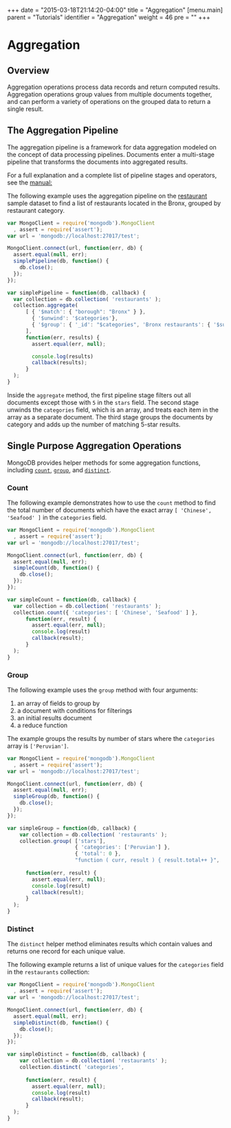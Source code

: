 +++
date = "2015-03-18T21:14:20-04:00"
title = "Aggregation"
[menu.main]
  parent = "Tutorials"
  identifier = "Aggregation"
  weight = 46
  pre = "<i class='fa'></i>"
+++

# Aggregation

## Overview

Aggregation operations process data records and return
computed results. Aggregation operations group values from
multiple documents together, and can perform a variety of
operations on the grouped data to return a single result.

## The Aggregation Pipeline

The aggregation pipeline is a framework for data aggregation
modeled on the concept of data processing pipelines. Documents
enter a multi-stage pipeline that transforms the documents into
aggregated results.

For a full explanation and a complete list of pipeline stages
and operators, see the
[manual:](https://docs.mongodb.com/manual/core/aggregation-pipeline/)

The following example uses the aggregation pipeline on the
[restaurant](https://docs.mongodb.org/getting-started/node/import-data/) 
sample dataset to find a list of restaurants located in the Bronx,
grouped by restaurant category.

```js
var MongoClient = require('mongodb').MongoClient
  , assert = require('assert');
var url = 'mongodb://localhost:27017/test';

MongoClient.connect(url, function(err, db) {
  assert.equal(null, err);
  simplePipeline(db, function() {
    db.close();
  });
});

var simplePipeline = function(db, callback) {
  var collection = db.collection( 'restaurants' );
  collection.aggregate( 
      [ { '$match': { "borough": "Bronx" } },
        { '$unwind': '$categories'},
        { '$group': { '_id': "$categories", 'Bronx restaurants': { '$sum': 1 } } }		
      ],	  
	  function(err, results) {
        assert.equal(err, null);

        console.log(results)
        callback(results);
      }
  );
}
```

Inside the ``aggregate`` method, the first pipeline stage filters out
all documents except those with ``5`` in the ``stars`` field. The
second stage unwinds the ``categories`` field, which is an array, and
treats each item in the array as a separate document. The third stage
groups the documents by category and adds up the number of matching
5-star results.

## Single Purpose Aggregation Operations

MongoDB provides helper methods for some aggregation functions,
including [``count``](https://docs.mongodb.com/manual/reference/command/count/), 
[``group``](https://docs.mongodb.com/manual/reference/command/group/), 
and [``distinct``](https://docs.mongodb.com/manual/reference/command/distinct/).

### Count

The following example demonstrates how to use the ``count`` method to
find the total number of documents which have the exact array
``[ 'Chinese', 'Seafood' ]`` in the ``categories`` field.

```js
var MongoClient = require('mongodb').MongoClient
  , assert = require('assert');
var url = 'mongodb://localhost:27017/test';

MongoClient.connect(url, function(err, db) {
  assert.equal(null, err);
  simpleCount(db, function() {
    db.close();
  });
});

var simpleCount = function(db, callback) {
  var collection = db.collection( 'restaurants' );
  collection.count({ 'categories': [ 'Chinese', 'Seafood' ] },	  
	  function(err, result) {
        assert.equal(err, null);
        console.log(result)
        callback(result);
      }
  );
}
```

### Group

The following example uses the ``group`` method with four
arguments: 

1. an array of fields to group by
2. a document with conditions for filterings
3. an initial results document
4. a reduce function

The example groups the results by number of stars where the ``categories``
array is ``['Peruvian']``.

```js
var MongoClient = require('mongodb').MongoClient
  , assert = require('assert');
var url = 'mongodb://localhost:27017/test';

MongoClient.connect(url, function(err, db) {
  assert.equal(null, err);
  simpleGroup(db, function() {
    db.close();
  });
});

var simpleGroup = function(db, callback) {
    var collection = db.collection( 'restaurants' );
    collection.group( ['stars'], 
                      { 'categories': ['Peruvian'] }, 
                      { 'total': 0 },
                      "function ( curr, result ) { result.total++ }",  
	  
      function(err, result) {
        assert.equal(err, null);
        console.log(result)
        callback(result);
      }
  );
}
```

### Distinct

The ``distinct`` helper method eliminates results which contain
values and returns one record for each unique value.

The following example returns a list of unique values for the
``categories`` field in the ``restaurants`` collection:

```js
var MongoClient = require('mongodb').MongoClient
  , assert = require('assert');
var url = 'mongodb://localhost:27017/test';

MongoClient.connect(url, function(err, db) {
  assert.equal(null, err);
  simpleDistinct(db, function() {
    db.close();
  });
});

var simpleDistinct = function(db, callback) {
	var collection = db.collection( 'restaurants' );
    collection.distinct( 'categories', 
	  
	  function(err, result) {
        assert.equal(err, null);
        console.log(result)
        callback(result);
      }
  );
}
```
